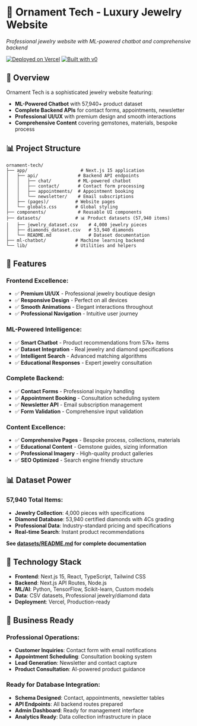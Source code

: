 # 💍 Ornament Tech - Luxury Jewelry Website

*Professional jewelry website with ML-powered chatbot and comprehensive backend*

[![Deployed on Vercel](https://img.shields.io/badge/Deployed%20on-Vercel-black?style=for-the-badge&logo=vercel)](https://vercel.com/aditya-ramans-projects-311b9d62/v0-jewellery-website-breakdown)
[![Built with v0](https://img.shields.io/badge/Built%20with-v0.app-black?style=for-the-badge)](https://v0.app/chat/projects/hvs2E8Vx2Qb)

## 🎯 Overview

Ornament Tech is a sophisticated jewelry website featuring:
- **ML-Powered Chatbot** with 57,940+ product dataset
- **Complete Backend APIs** for contact forms, appointments, newsletter
- **Professional UI/UX** with premium design and smooth interactions
- **Comprehensive Content** covering gemstones, materials, bespoke process

## 📊 Project Structure

```
ornament-tech/
├── app/                    # Next.js 15 application
│   ├── api/               # Backend API endpoints
│   │   ├── chat/          # ML-powered chatbot
│   │   ├── contact/       # Contact form processing
│   │   ├── appointments/  # Appointment booking
│   │   └── newsletter/    # Email subscriptions
│   ├── (pages)/          # Website pages
│   └── globals.css       # Global styling
├── components/            # Reusable UI components
├── datasets/             # 📊 Product datasets (57,940 items)
│   ├── jewelry_dataset.csv    # 4,000 jewelry pieces
│   ├── diamonds_dataset.csv   # 53,940 diamonds
│   └── README.md              # Dataset documentation
├── ml-chatbot/           # Machine learning backend
└── lib/                  # Utilities and helpers
```

## 🚀 Features

### **Frontend Excellence:**
- ✅ **Premium UI/UX** - Professional jewelry boutique design
- ✅ **Responsive Design** - Perfect on all devices
- ✅ **Smooth Animations** - Elegant interactions throughout
- ✅ **Professional Navigation** - Intuitive user journey

### **ML-Powered Intelligence:**
- ✅ **Smart Chatbot** - Product recommendations from 57k+ items
- ✅ **Dataset Integration** - Real jewelry and diamond specifications
- ✅ **Intelligent Search** - Advanced matching algorithms
- ✅ **Educational Responses** - Expert jewelry consultation

### **Complete Backend:**
- ✅ **Contact Forms** - Professional inquiry handling
- ✅ **Appointment Booking** - Consultation scheduling system
- ✅ **Newsletter API** - Email subscription management
- ✅ **Form Validation** - Comprehensive input validation

### **Content Excellence:**
- ✅ **Comprehensive Pages** - Bespoke process, collections, materials
- ✅ **Educational Content** - Gemstone guides, sizing information
- ✅ **Professional Imagery** - High-quality product galleries
- ✅ **SEO Optimized** - Search engine friendly structure

## 📊 Dataset Power

### **57,940 Total Items:**
- **Jewelry Collection**: 4,000 pieces with specifications
- **Diamond Database**: 53,940 certified diamonds with 4Cs grading
- **Professional Data**: Industry-standard pricing and specifications
- **Real-time Search**: Instant product recommendations

**See [datasets/README.md](./datasets/README.md) for complete documentation**

## 🔧 Technology Stack

- **Frontend**: Next.js 15, React, TypeScript, Tailwind CSS
- **Backend**: Next.js API Routes, Node.js
- **ML/AI**: Python, TensorFlow, Scikit-learn, Custom models
- **Data**: CSV datasets, Professional jewelry/diamond data
- **Deployment**: Vercel, Production-ready

## 🎯 Business Ready

### **Professional Operations:**
- **Customer Inquiries**: Contact form with email notifications
- **Appointment Scheduling**: Consultation booking system
- **Lead Generation**: Newsletter and contact capture
- **Product Consultation**: AI-powered product guidance

### **Ready for Database Integration:**
- **Schema Designed**: Contact, appointments, newsletter tables
- **API Endpoints**: All backend routes prepared
- **Admin Dashboard**: Ready for management interface
- **Analytics Ready**: Data collection infrastructure in place
